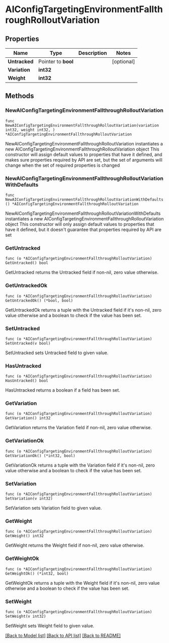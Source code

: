 # AIConfigTargetingEnvironmentFallthroughRolloutVariation

## Properties

Name | Type | Description | Notes
------------ | ------------- | ------------- | -------------
**Untracked** | Pointer to **bool** |  | [optional] 
**Variation** | **int32** |  | 
**Weight** | **int32** |  | 

## Methods

### NewAIConfigTargetingEnvironmentFallthroughRolloutVariation

`func NewAIConfigTargetingEnvironmentFallthroughRolloutVariation(variation int32, weight int32, ) *AIConfigTargetingEnvironmentFallthroughRolloutVariation`

NewAIConfigTargetingEnvironmentFallthroughRolloutVariation instantiates a new AIConfigTargetingEnvironmentFallthroughRolloutVariation object
This constructor will assign default values to properties that have it defined,
and makes sure properties required by API are set, but the set of arguments
will change when the set of required properties is changed

### NewAIConfigTargetingEnvironmentFallthroughRolloutVariationWithDefaults

`func NewAIConfigTargetingEnvironmentFallthroughRolloutVariationWithDefaults() *AIConfigTargetingEnvironmentFallthroughRolloutVariation`

NewAIConfigTargetingEnvironmentFallthroughRolloutVariationWithDefaults instantiates a new AIConfigTargetingEnvironmentFallthroughRolloutVariation object
This constructor will only assign default values to properties that have it defined,
but it doesn't guarantee that properties required by API are set

### GetUntracked

`func (o *AIConfigTargetingEnvironmentFallthroughRolloutVariation) GetUntracked() bool`

GetUntracked returns the Untracked field if non-nil, zero value otherwise.

### GetUntrackedOk

`func (o *AIConfigTargetingEnvironmentFallthroughRolloutVariation) GetUntrackedOk() (*bool, bool)`

GetUntrackedOk returns a tuple with the Untracked field if it's non-nil, zero value otherwise
and a boolean to check if the value has been set.

### SetUntracked

`func (o *AIConfigTargetingEnvironmentFallthroughRolloutVariation) SetUntracked(v bool)`

SetUntracked sets Untracked field to given value.

### HasUntracked

`func (o *AIConfigTargetingEnvironmentFallthroughRolloutVariation) HasUntracked() bool`

HasUntracked returns a boolean if a field has been set.

### GetVariation

`func (o *AIConfigTargetingEnvironmentFallthroughRolloutVariation) GetVariation() int32`

GetVariation returns the Variation field if non-nil, zero value otherwise.

### GetVariationOk

`func (o *AIConfigTargetingEnvironmentFallthroughRolloutVariation) GetVariationOk() (*int32, bool)`

GetVariationOk returns a tuple with the Variation field if it's non-nil, zero value otherwise
and a boolean to check if the value has been set.

### SetVariation

`func (o *AIConfigTargetingEnvironmentFallthroughRolloutVariation) SetVariation(v int32)`

SetVariation sets Variation field to given value.


### GetWeight

`func (o *AIConfigTargetingEnvironmentFallthroughRolloutVariation) GetWeight() int32`

GetWeight returns the Weight field if non-nil, zero value otherwise.

### GetWeightOk

`func (o *AIConfigTargetingEnvironmentFallthroughRolloutVariation) GetWeightOk() (*int32, bool)`

GetWeightOk returns a tuple with the Weight field if it's non-nil, zero value otherwise
and a boolean to check if the value has been set.

### SetWeight

`func (o *AIConfigTargetingEnvironmentFallthroughRolloutVariation) SetWeight(v int32)`

SetWeight sets Weight field to given value.



[[Back to Model list]](../README.md#documentation-for-models) [[Back to API list]](../README.md#documentation-for-api-endpoints) [[Back to README]](../README.md)


